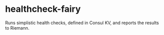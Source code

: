 # healthcheck-fairy
Runs simplistic health checks, defined in Consul KV, and reports the results to Riemann.
